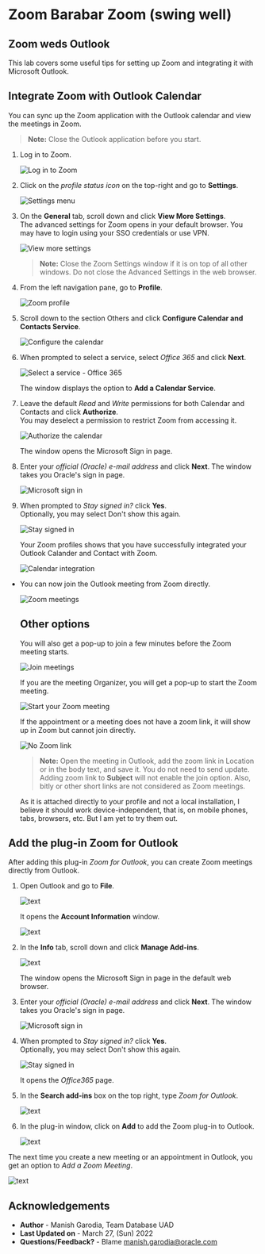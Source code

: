 # Zoom Barabar Zoom (swing well)

## Zoom weds Outlook

This lab covers some useful tips for setting up Zoom and integrating it with Microsoft Outlook. 

## Integrate Zoom with Outlook Calendar

You can sync up the Zoom application with the Outlook calendar and view the meetings in Zoom. 

> **Note:** Close the Outlook application before you start. 

1. Log in to Zoom.

	![Log in to Zoom](./images/zoom-01-login.png " ")

1. Click on the *profile status icon* on the top-right and go to **Settings**. 

	![Settings menu](./images/zoom-02-settings-menu.png " ")

1. On the **General** tab, scroll down and click **View More Settings**.   
	The advanced settings for Zoom opens in your default browser. You may have to login using your SSO credentials or use VPN. 

	![View more settings](./images/zoom-03-view-more-settings.png " ")

	> **Note:** Close the Zoom Settings window if it is on top of all other windows. Do not close the Advanced Settings in the web browser. 

1. From the left navigation pane, go to **Profile**. 

	![Zoom profile](./images/zoom-04-profile.png " ")

1. Scroll down to the section Others and click **Configure Calendar and Contacts Service**. 

	![Configure the calendar](./images/zoom-05-config-calendar.png " ")

1. When prompted to select a service, select *Office 365* and click **Next**. 

	![Select a service - Office 365](./images/zoom-06-office365.png " ")

	The window displays the option to **Add a Calendar Service**. 

1. Leave the default *Read* and *Write* permissions for both Calendar and Contacts and click **Authorize**.   
	You may deselect a permission to restrict Zoom from accessing it. 

	![Authorize the calendar](./images/zoom-07-authorize.png " ")

	The window opens the Microsoft Sign in page. 

1. Enter your *official (Oracle) e-mail address* and click **Next**. The window takes you Oracle's sign in page.

	![Microsoft sign in](./images/zoom-08-ms-signin.png " ")

1. When prompted to *Stay signed in?* click **Yes**.   
	Optionally, you may select Don't show this again. 

	![Stay signed in](./images/zoom-09-stay-signed-in.png " ")

	Your Zoom profiles shows that you have successfully integrated your Outlook Calander and Contact with Zoom.

	![Calendar integration](./images/zoom-10-calendar-integration.png " ")

- You can now join the Outlook meeting from Zoom directly. 

	![Zoom meetings](./images/zoom-11-meetings.png " ")

	## Other options

	You will also get a pop-up to join a few minutes before the Zoom meeting starts. 

	![Join meetings](./images/zoom-12-join.png " ")

	If you are the meeting Organizer, you will get a pop-up to start the Zoom meeting. 

	![Start your Zoom meeting](./images/zoom-13-start.png " ")

	If the appointment or a meeting does not have a zoom link, it will show up in Zoom but cannot join directly. 

	![No Zoom link](./images/zoom-14-no-link.png " ")

	> **Note:** Open the meeting in Outlook, add the zoom link in Location or in the body text, and save it. You do not need to send update.   
	Adding zoom link to **Subject** will not enable the join option. Also, bitly or other short links are not considered as Zoom meetings.

	As it is attached directly to your profile and not a local installation, I believe it should work device-independent, that is, on mobile phones, tabs, browsers, etc. But I am yet to try them out. 


## Add the plug-in Zoom for Outlook

After adding this plug-in *Zoom for Outlook*, you can create Zoom meetings directly from Outlook. 

1. Open Outlook and go to **File**.

	![text](./images/outlook-01-file-menu.png " ")

	It opens the **Account Information** window.

	![text](./images/outlook-02-account-info.png " ")

1. In the **Info** tab, scroll down and click **Manage Add-ins**.   

	![text](./images/outlook-03-manage-addins.png " ")

	The window opens the Microsoft Sign in page in the default web browser. 

1. Enter your *official (Oracle) e-mail address* and click **Next**. The window takes you Oracle's sign in page.

	![Microsoft sign in](./images/zoom-08-ms-signin.png " ")

1. When prompted to *Stay signed in?* click **Yes**.   
	Optionally, you may select Don't show this again. 

	![Stay signed in](./images/zoom-09-stay-signed-in.png " ")

	It opens the *Office365* page. 

1. In the **Search add-ins** box on the top right, type *Zoom for Outlook*. 

	![text](./images/outlook-04-search-addin.png " ")

1. In the plug-in window, click on **Add** to add the Zoom plug-in to Outlook. 

	![text](./images/outlook-05-zoom-addin.png " ")

The next time you create a new meeting or an appointment in Outlook, you get an option to *Add a Zoom Meeting*.

![text](./images/outlook-06-zoom-meeting.png " ")

## Acknowledgements

 - **Author** - Manish Garodia, Team Database UAD
 - **Last Updated on** - March 27, (Sun) 2022
 - **Questions/Feedback?** - Blame [manish.garodia@oracle.com](./../../../intro/files/email.md)

